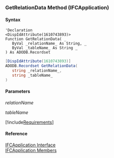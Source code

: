 ﻿### GetRelationData Method (IFCApplication)

#### Syntax

```vbnet
'Declaration
<DispIdAttribute(1610743893)>
Function GetRelationData( _
   ByVal _relationName_ As String, _
   ByVal _tableName_ As String _
) As ADODB.Recordset
```

```csharp
[DispIdAttribute(1610743893)]
ADODB.Recordset GetRelationData( 
   string _relationName_,
   string _tableName_
)
```

#### Parameters

_relationName_

_tableName_

[!include[Requirements](../partials/requirements.md)]



#### Reference

[IFCApplication Interface](FChoice.Foundation.Clarify.Compatibility~FChoice.Foundation.Clarify.Compatibility.IFCApplication.md)  
[IFCApplication Members](FChoice.Foundation.Clarify.Compatibility~FChoice.Foundation.Clarify.Compatibility.IFCApplication_members.md)
